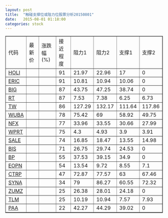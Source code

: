 ```yaml
---
layout: post
title:  "触碰支撑位或阻力位股票分析20150801"
date:   2015-08-01 01:18:00
categories: stock
---
```

<script type="text/javascript">
var stockList = []
stockList.push('gb_holi');
stockList.push('gb_eric');
stockList.push('gb_big');
stockList.push('gb_rt');
stockList.push('gb_tw');
stockList.push('gb_wuba');
stockList.push('gb_nfx');
stockList.push('gb_wprt');
stockList.push('gb_sale');
stockList.push('gb_bis');
stockList.push('gb_bp');
stockList.push('gb_eopn');
stockList.push('gb_ctrp');
stockList.push('gb_syna');
stockList.push('gb_zumz');
stockList.push('gb_tlm');
stockList.push('gb_paa');
</script>
<table border="1">
 <tr>
 <td>代码</td>
 <td>最新价</td>
 <td>涨跌幅(%)</td>
 <td>接近程度</td>
 <td>阻力1</td>
 <td>阻力2</td>
 <td>支撑1</td>
 <td>支撑2</td>
</tr>
  <tr id="holi" class="red">
  <td><a href="http://stock.finance.sina.com.cn/usstock/quotes/HOLI.html" target="_blank">HOLI</a></td><td></td><td></td><td>91</td><td>21.97</td><td>22.96</td><td>17</td><td>0</td></tr>
  <tr id="eric" class="red">
  <td><a href="http://stock.finance.sina.com.cn/usstock/quotes/ERIC.html" target="_blank">ERIC</a></td><td></td><td></td><td>91</td><td>10.81</td><td>10.94</td><td>10.06</td><td>0</td></tr>
  <tr id="big" class="red">
  <td><a href="http://stock.finance.sina.com.cn/usstock/quotes/BIG.html" target="_blank">BIG</a></td><td></td><td></td><td>87</td><td>43.75</td><td>47.25</td><td>38.74</td><td>0</td></tr>
  <tr id="rt" class="red">
  <td><a href="http://stock.finance.sina.com.cn/usstock/quotes/RT.html" target="_blank">RT</a></td><td></td><td></td><td>87</td><td>7.53</td><td>7.38</td><td>6.25</td><td>6.73</td></tr>
  <tr id="tw" class="red">
  <td><a href="http://stock.finance.sina.com.cn/usstock/quotes/TW.html" target="_blank">TW</a></td><td></td><td></td><td>86</td><td>127.29</td><td>132.17</td><td>111.64</td><td>117.86</td></tr>
  <tr id="wuba" class="green">
  <td><a href="http://stock.finance.sina.com.cn/usstock/quotes/WUBA.html" target="_blank">WUBA</a></td><td></td><td></td><td>78</td><td>75.42</td><td>69</td><td>58.92</td><td>49.75</td></tr>
  <tr id="nfx" class="red">
  <td><a href="http://stock.finance.sina.com.cn/usstock/quotes/NFX.html" target="_blank">NFX</a></td><td></td><td></td><td>77</td><td>33.96</td><td>33.55</td><td>30.66</td><td>27.99</td></tr>
  <tr id="wprt" class="green">
  <td><a href="http://stock.finance.sina.com.cn/usstock/quotes/WPRT.html" target="_blank">WPRT</a></td><td></td><td></td><td>75</td><td>4.3</td><td>4.93</td><td>3.9</td><td>3.91</td></tr>
  <tr id="sale" class="green">
  <td><a href="http://stock.finance.sina.com.cn/usstock/quotes/SALE.html" target="_blank">SALE</a></td><td></td><td></td><td>74</td><td>16.85</td><td>18.47</td><td>13.55</td><td>14.98</td></tr>
  <tr id="bis" class="red">
  <td><a href="http://stock.finance.sina.com.cn/usstock/quotes/BIS.html" target="_blank">BIS</a></td><td></td><td></td><td>71</td><td>26.75</td><td>29.74</td><td>24.53</td><td>0</td></tr>
  <tr id="bp" class="red">
  <td><a href="http://stock.finance.sina.com.cn/usstock/quotes/BP.html" target="_blank">BP</a></td><td></td><td></td><td>55</td><td>37.53</td><td>39.15</td><td>34.9</td><td>0</td></tr>
  <tr id="eopn" class="green">
  <td><a href="http://stock.finance.sina.com.cn/usstock/quotes/EOPN.html" target="_blank">EOPN</a></td><td></td><td></td><td>54</td><td>13.54</td><td>9.72</td><td>8.55</td><td>7.1</td></tr>
  <tr id="ctrp" class="red">
  <td><a href="http://stock.finance.sina.com.cn/usstock/quotes/CTRP.html" target="_blank">CTRP</a></td><td></td><td></td><td>47</td><td>72.87</td><td>77.57</td><td>63</td><td>67.46</td></tr>
  <tr id="syna" class="green">
  <td><a href="http://stock.finance.sina.com.cn/usstock/quotes/SYNA.html" target="_blank">SYNA</a></td><td></td><td></td><td>34</td><td>79</td><td>86.27</td><td>60.55</td><td>72.32</td></tr>
  <tr id="zumz" class="red">
  <td><a href="http://stock.finance.sina.com.cn/usstock/quotes/ZUMZ.html" target="_blank">ZUMZ</a></td><td></td><td></td><td>25</td><td>26.38</td><td>28.01</td><td>24.18</td><td>0</td></tr>
  <tr id="tlm" class="green">
  <td><a href="http://stock.finance.sina.com.cn/usstock/quotes/TLM.html" target="_blank">TLM</a></td><td></td><td></td><td>25</td><td>10.19</td><td>10.94</td><td>7.57</td><td>7.93</td></tr>
  <tr id="paa" class="red">
  <td><a href="http://stock.finance.sina.com.cn/usstock/quotes/PAA.html" target="_blank">PAA</a></td><td></td><td></td><td>22</td><td>42.27</td><td>44.29</td><td>39.02</td><td>0</td></tr>
</table>
